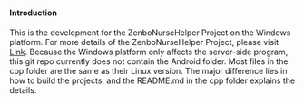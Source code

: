 #### Introduction
This is the development for the ZenboNurseHelper Project on the Windows platform. For more details of the ZenboNurseHelper Project, please visit [Link](http://github.com/yangchihyuan/ZenboNurseHelper). Because the Windows platform only affects the server-side program, this git repo currently does not contain the Android folder. Most files in the cpp folder are the same as their Linux version. The major difference lies in how to build the projects, and the README.md in the cpp folder explains the details. 


